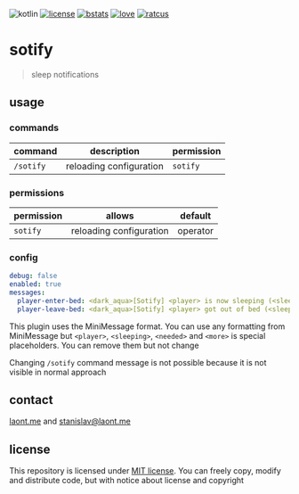 ![kotlin](https://img.shields.io/badge/kotlin_inside-7f52ff?style=flat)
[![license](https://img.shields.io/badge/mit_license-black?style=flat)](/LICENSE.md)
[![bstats](https://img.shields.io/badge/bstats-009688?style=flat)](https://bstats.org/plugin/bukkit/Sotify/15521)
[![love](https://img.shields.io/badge/made_with_❤-ff3053?style=flat)](https://laont.me/)
[![ratcus](https://img.shields.io/badge/for_ratcus-d1a334?style=flat&)](https://ratcus.wtf/)

# sotify
> sleep notifications

## usage

### commands
| command   | description             | permission |
|-----------|-------------------------|------------|
| `/sotify` | reloading configuration | `sotify`   |

### permissions
| permission | allows                  | default  |
|------------|-------------------------|----------|
| `sotify`   | reloading configuration | operator |

### config
```yaml
debug: false
enabled: true
messages:
  player-enter-bed: <dark_aqua>[Sotify] <player> is now sleeping (<sleeping>/<needed>, <more> more needed to skip)
  player-leave-bed: <dark_aqua>[Sotify] <player> got out of bed (<sleeping>/<needed>, <more> more needed to skip)
```
This plugin uses the MiniMessage format. You can use any formatting from MiniMessage but `<player>`, `<sleeping>`, `<needed>` and `<more>` is special placeholders. You can remove them but not change

Changing `/sotify` command message is not possible because it is not visible in normal approach

## contact
[laont.me](https://laont.me) and [stanislav@laont.me](mailto:stanislav@laont.me)

## license
This repository is licensed under [MIT license](/LICENSE.md). You can freely copy, modify and distribute code, but with notice about license and copyright